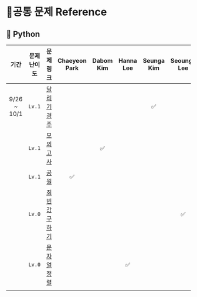 # 📑공통 문제 Reference

## 🐍 Python
|기간|문제 난이도|문제 링크|Chaeyeon Park|Dabom Kim|Hanna Lee|Seunga Kim|Seounga Lee|
|:-----:|:-----:|:---:|:---:|:---:|:---:|:---:|:---:|
|9/26 ~ 10/1|`Lv.1` |[달리기 경주](https://school.programmers.co.kr/learn/courses/30/lessons/178871)| | | |✅| |
| |`Lv.1`|[모의고사](https://school.programmers.co.kr/learn/courses/30/lessons/42840) | |✅| | | |
| | `Lv.1`|[공원](https://school.programmers.co.kr/learn/courses/30/lessons/340198)|✅| | | | |
| |`Lv.0` |[최빈값 구하기](https://school.programmers.co.kr/learn/courses/30/lessons/120812)| | | | |✅|
| |`Lv.0` |[문자열 정렬](https://school.programmers.co.kr/learn/courses/30/lessons/120850)| | |✅ || |
| | | | | | | | |

